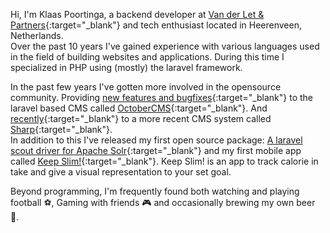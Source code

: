 Hi, I'm Klaas Poortinga, a backend developer at [Van der Let & Partners](https://www.vdlp.nl){:target="_blank"} and tech enthusiast located in Heerenveen, Netherlands.  
Over the past 10 years I've gained experience with various languages used in the field of building websites and applications. During this time I specialized in PHP using (mostly) the laravel framework.


In the past few years I've gotten more involved in the opensource community. Providing [new features and bugfixes](https://github.com/octobercms/october/commits?author=klaasie){:target="_blank"} to the laravel based CMS called [OctoberCMS](https://www.octobercms.com){:target="_blank"}.
And [recently](https://github.com/code16/sharp/commits?author=klaasie){:target="_blank"} to a more recent CMS system called [Sharp](https://sharp.code16.fr/docs/){:target="_blank"}.  
In addition to this I've released my first open source package: [A laravel scout driver for Apache Solr](https://github.com/Klaasie/laravel-scout-solr-engine){:target="_blank"} and my first mobile app called [Keep Slim!](https://play.google.com/store/apps/details?id=frl.klaas.diet){:target="_blank"}. Keep Slim! is an app to track calorie in take and give a visual representation to your set goal.

Beyond programming, I'm frequently found both watching and playing football ⚽, Gaming with friends 🎮 and occasionally brewing my own beer 🍺.